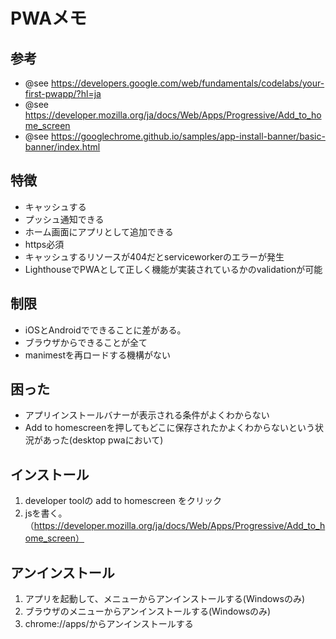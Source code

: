 # PWAメモ

## 参考
+ @see https://developers.google.com/web/fundamentals/codelabs/your-first-pwapp/?hl=ja
+ @see https://developer.mozilla.org/ja/docs/Web/Apps/Progressive/Add_to_home_screen
+ @see https://googlechrome.github.io/samples/app-install-banner/basic-banner/index.html

## 特徴
+ キャッシュする
+ プッシュ通知できる
+ ホーム画面にアプリとして追加できる
+ https必須
+ キャッシュするリソースが404だとserviceworkerのエラーが発生
+ LighthouseでPWAとして正しく機能が実装されているかのvalidationが可能
​
## 制限
+ iOSとAndroidでできることに差がある。
+ ブラウザからできることが全て
+ manimestを再ロードする機構がない

## 困った
+ アプリインストールバナーが表示される条件がよくわからない
+ Add to homescreenを押してもどこに保存されたかよくわからないという状況があった(desktop pwaにおいて)

## インストール
1. developer toolの add to homescreen をクリック
2. jsを書く。（https://developer.mozilla.org/ja/docs/Web/Apps/Progressive/Add_to_home_screen）
​
## アンインストール
1. アプリを起動して、メニューからアンインストールする(Windowsのみ)
2. ブラウザのメニューからアンインストールする(Windowsのみ)
3. chrome://apps/からアンインストールする
​
